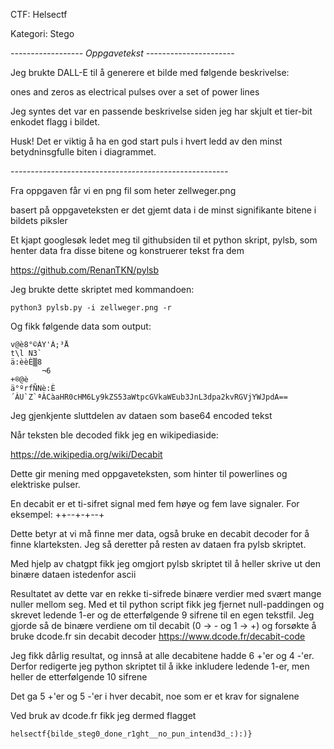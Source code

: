 CTF: Helsectf

Kategori: Stego

*------------------ Oppgavetekst ----------------------*

Jeg brukte DALL-E til å generere et bilde med følgende beskrivelse:

ones and zeros as electrical pulses over a set of power lines

Jeg syntes det var en passende beskrivelse siden jeg har skjult et tier-bit enkodet flagg i bildet.

Husk! Det er viktig å ha en god start puls i hvert ledd av den minst betydninsgfulle biten i diagrammet.

*------------------------------------------------------*

Fra oppgaven får vi en png fil som heter zellweger.png

basert på oppgaveteksten er det gjemt data i de minst signifikante bitene i bildets piksler

Et kjapt googlesøk ledet meg til githubsiden til et python skript, pylsb, som henter data fra disse bitene og konstruerer tekst fra dem 

https://github.com/RenanTKN/pylsb

Jeg brukte dette skriptet med kommandoen:

```
python3 pylsb.py -i zellweger.png -r
```

Og fikk følgende data som output:

```
v@è8°©ÀY'À;³Å
t\l N3`
ä:èèÈ▒8
       ¬6
+®@è
ä°ºrfÑNè:È´ÀU`Z`ªÀCàaHR0cHM6Ly9kZS53aWtpcGVkaWEub3JnL3dpa2kvRGVjYWJpdA==
```

Jeg gjenkjente sluttdelen av dataen som base64 encoded tekst

Når teksten ble decoded fikk jeg en wikipediaside:

https://de.wikipedia.org/wiki/Decabit

Dette gir mening med oppgaveteksten, som hinter til powerlines og elektriske pulser.

En decabit er et ti-sifret signal med fem høye og fem lave signaler. For eksempel: ++--+-+--+

Dette betyr at vi må finne mer data, også bruke en decabit decoder for å finne klarteksten. Jeg så deretter på resten av dataen fra pylsb skriptet.

Med hjelp av chatgpt fikk jeg omgjort pylsb skriptet til å heller skrive ut den binære dataen istedenfor ascii

Resultatet av dette var en rekke ti-sifrede binære verdier med svært mange nuller mellom seg. Med et til python script fikk jeg fjernet null-paddingen og skrevet ledende 1-er og de etterfølgende 9 sifrene til en egen tekstfil. Jeg gjorde så de binære verdiene om til decabit (0 -> - og 1 -> +) og forsøkte å bruke dcode.fr sin decabit decoder
https://www.dcode.fr/decabit-code

Jeg fikk dårlig resultat, og innså at alle decabitene hadde 6 +'er og 4 -'er. Derfor redigerte jeg python skriptet til å ikke inkludere ledende 1-er, men heller de etterfølgende 10 sifrene

Det ga 5 +'er og 5 -'er i hver decabit, noe som er et krav for signalene

Ved bruk av dcode.fr fikk jeg dermed flagget

```
helsectf{bilde_steg0_done_r1ght__no_pun_intend3d_:):)}
```
